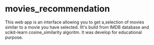 # movies_recommendation
This web app is an interface allowing you to get a,selection of movies similar to a movie you have selected. IIt's build from IMDB database and  scikit-learn cosine_similarity algoritm. It was develop for educational purpose.
